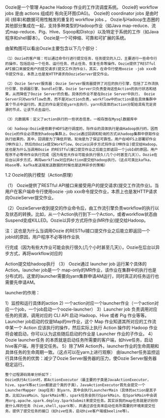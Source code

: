 Oozie是一个管理 Apache Hadoop 作业的工作流调度系统。
Oozie的 workflow jobs 是由 actions 组成的 有向无环图(DAG)。
Oozie的 coordinator jobs 是由时间 (频率)和数据可用性触发的重复的 workflow jobs 。
Oozie与Hadoop生态圈的其他部分集成在一起，支持多种类型的Hadoop作业（如Java map-reduce、流式map-reduce、Pig、Hive、Sqoop和Distcp）以及特定于系统的工作（如Java程序和shell脚本）。
Oozie是一个可伸缩、可靠和可扩展的系统。

由架构图可以看出Oozie主要包含以下几个部分：

    （1）Oozie的客户端：可以通过命令行进行提交任务，任务提交的入口，主要进行一些命令行的操作，包括启动一个任务、运行任务、终止任务、恢复任务等操作。Oozie提供了RESTful API接口来接受用户的提交请求(提交工作流作业)。其实，在命令行使用oozie -job xxx命令提交作业，本质上也是发HTTP请求向OozieServer提交作业。

    （2）Oozie Server服务器：Oozie Server服务器提供了对应的执行引擎，包括了工作流执行引擎、协调器引擎、bundle引擎。Oozie Server只负责查询这些Action的执行状态和结果，从而降低了Oozie Server的负载。具体的作业不是在Oozie Server中执行， Oozie Server只对workflow负责，而不是对action负责，workflow中的action是在具体集群中某个节点中运行的。真正的作业是交给yarn去执行，yarn将具体的action分配给具有充足资源的节点，让该节点去运行。

    （3）元数据库：定义了action执行的一些状态信息，一般存放在Mysql数据库中

    （4）hadoop:Oozie是依赖于HDFS进行调度的，际作业的具体执行是由Hadoop执行的，因而Oozie的作业必须放到hadoop集群上。Oozie通过回调和轮询的方式从hadoop集群中获取作业执行结果的。其中，回调是为了降低开销，轮询是为了保证可靠性。用户在HDFS上部署好作业(MR作业)，然后向Oozie提交Workflow，Oozie以异步方式将作业(MR作业)提交给Hadoop。这也是为什么当调用Oozie 的RESTful接口提交作业之后能立即返回一个jobId的原因，用户程序不必等待作业执行完成（因为有些大作业可能会执行很久(几个小时甚至几天)）。Oozie在后台以异步方式，再将workflow对应的Action提交给hadoop执行。（这点可类比kafka，Hbase等，kafka发送端发送数据的时候也是这种异步的策略）

 1.2 Oozie的执行模型（Action原理）
 
（1） Oozie提供了RESTful API接口来接受用户的提交请求(提交工作流作业)。当用户在客户端命令行使用oozie -job xxx命令提交作业，本质上也是发HTTP请求向OozieServer提交作业。

（2）OozieServer收到提交的作业命令后，由工作流引擎负责workflow的执行以及状态的转换。比如，从一个Action执行到下一个Action，或者workflow状态由Suspend变成KILLED。Oozie以异步方式将作业(MR作业)提交给Hadoop。

注：这也是为什么当调用Oozie 的RESTful接口提交作业之后能立即返回一个jobId的原因，用户程序不必等待作业执
 
行完成（因为有些大作业可能会执行很久(几个小时甚至几天)）。Oozie在后台以异步方式，再将workflow对应的
 
Action提交给hadoop执行
（3） Oozie通过 launcher job 运行某个具体的Action。launcher job是一个 map-only的MR作业，该作业在集群中的执行也是分布式的。这里的launcher需要向yarn集群申请AM运行，同时真正的任务运行也需要先申请AM。

   launcher的作用：

   1）监控和运行具体的action
   2) 一个action对应一个launcher作业（一个action对应一个job，一个job启动一个oozie-launcher）
   3）Launcher job 负责调用对应任务的资源，调用对应的 CLI API 启动 Hadoop、Hive 或者 Pig 作业等等。Launcher job启动的仅是Map的mr作业，这个 Map 作业知道其所对应的工作流中某一个 Action 应该执行的操作，然后实际上执行 Action 操作的 Hadoop 作业将会被启动，你可以认为这些随后启动的作业是 Launcher 作业的子作业。
 4）Oozie launcher任务 的本质就是启动任务所需要的客户端，如hive任务，启动hive客户端，用于提交任务。
 5）除了MR Action外，launcher作业的生命周期和具体任务的生命周期一致。（这点可以在yarn上进行观察）
 由launcher任务监控运行具体任务的优势：减少了Oozie Server服务器的压力，使Oozie Server服务器稳定运行。

    整个过程源码简单分析如下：
    Oozie执行Action时，即ActionExecutor（最主要的子类是JavaActionExecutor，hive、spark等action都是这个类的子类），JavaActionExecutor首先会提交一个LauncherMapper（map任务）到yarn，其中会执行LauncherMain（具体的action是其子类，比如JavaMain、SparkMain等），spark任务会执行SparkMain，在SparkMain中会调用org.apache.spark.deploy.SparkSubmit来提交任务。其实诉我的map任务就是识别你是什么样的任务（hive,shell,spark等），并通过该任务来启动任务所需要的环境来提交任务。提供了提交任务的接口（如hive任务，启动hive客户端或beeline等）。
